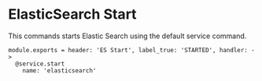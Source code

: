 
# ElasticSearch Start

This commands starts Elastic Search using the default service command.

    module.exports = header: 'ES Start', label_true: 'STARTED', handler: ->
      @service.start
        name: 'elasticsearch'
